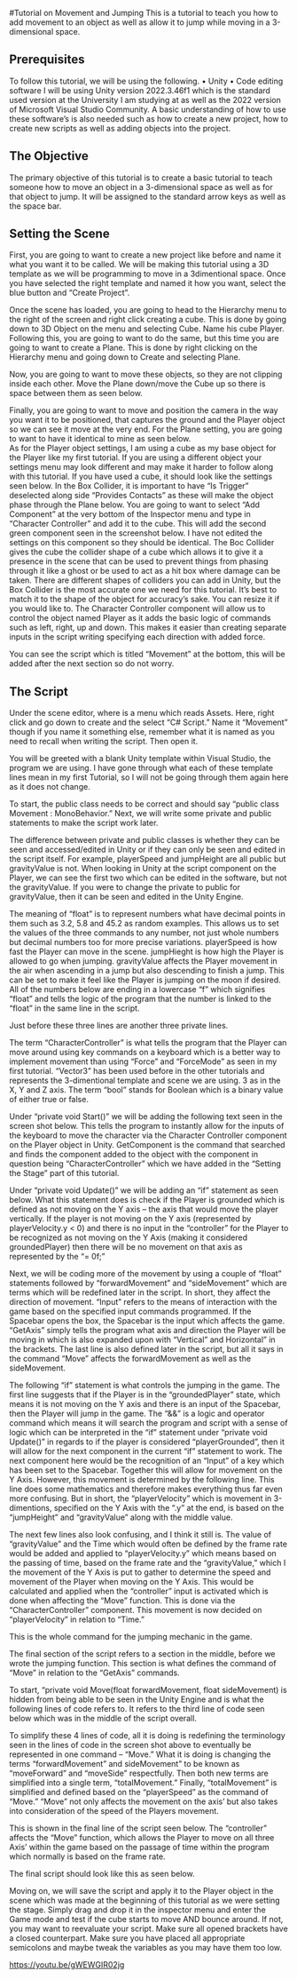 #Tutorial on Movement and Jumping
This is a tutorial to teach you how to add movement to an object as well as allow it to jump while moving in a 3-dimensional space. 

## Prerequisites
To follow this tutorial, we will be using the following.
•	Unity
•	Code editing software
I will be using Unity version 2022.3.46f1 which is the standard used version at the University I am studying at as well as the 2022 version of Microsoft Visual Studio Community. 
A basic understanding of how to use these software’s is also needed such as how to create a new project, how to create new scripts as well as adding objects into the project. 

## The Objective
The primary objective of this tutorial is to create a basic tutorial to teach someone how to move an object in a 3-dimensional space as well as for that object to jump. It will be assigned to the standard arrow keys as well as the space bar.

## Setting the Scene
First, you are going to want to create a new project like before and name it what you want it to be called. We will be making this tutorial using a 3D template as we will be programming to move in a 3dimentional space. Once you have selected the right template and named it how you want, select the blue button and “Create Project”.
 
Once the scene has loaded, you are going to head to the Hierarchy menu to the right of the screen and right click creating a cube. This is done by going down to 3D Object on the menu and selecting Cube. Name his cube Player. 
Following this, you are going to want to do the same, but this time you are going to want to create a Plane. This is done by right clicking on the Hierarchy menu and going down to Create and selecting Plane. 
 
Now, you are going to want to move these objects, so they are not clipping inside each other. Move the Plane down/move the Cube up so there is space between them as seen below. 
 
Finally, you are going to want to move and position the camera in the way you want it to be positioned, that captures the ground and the Player object so we can see it move at the very end. 
For the Plane setting, you are going to want to have it identical to mine as seen below.  
As for the Player object settings, I am using a cube as my base object for the Player like my first tutorial. If you are using a different object your settings menu may look different and may make it harder to follow along with this tutorial. If you have used a cube, it should look like the settings seen below. 
In the Box Collider, it is important to have “Is Trigger” deselected along side “Provides Contacts” as these will make the object phase through the Plane below. 
You are going to want to select “Add Component” at the very bottom of the Inspector menu and type in “Character Controller” and add it to the cube. This will add the second green component seen in the screenshot below. I have not edited the settings on this component so they should be identical. 
The Boc Collider gives the cube the collider shape of a cube which allows it to give it a presence in the scene that can be used to prevent things from phasing through it like a ghost or be used to act as a hit box where damage can be taken. 
There are different shapes of colliders you can add in Unity, but the Box Collider is the most accurate one we need for this tutorial. It’s best to match it to the shape of the object for accuracy’s sake. You can resize it if you would like to. 
The Character Controller component will allow us to control the object named Player as it adds the basic logic of commands such as left, right, up and down. This makes it easier than creating separate inputs in the script writing specifying each direction with added force. 
 
You can see the script which is titled “Movement” at the bottom, this will be added after the next section so do not worry. 

## The Script
Under the scene editor, where is a menu which reads Assets. Here, right click and go down to create and the select “C# Script.” Name it “Movement” though if you name it something else, remember what it is named as you need to recall when writing the script. Then open it. 
 
You will be greeted with a blank Unity template within Visual Studio, the program we are using. I have gone through what each of these template lines mean in my first Tutorial, so I will not be going through them again here as it does not change. 
 
To start, the public class needs to be correct and should say “public class Movement : MonoBehavior.” Next, we will write some private and public statements to make the script work later.
 
The difference between private and public classes is whether they can be seen and accessed/edited in Unity or if they can only be seen and edited in the script itself. For example, playerSpeed and jumpHeight are all public but gravityValue is not. 
When looking in Unity at the script component on the Player, we can see the first two which can be edited in the software, but not the gravityValue. If you were to change the private to public for gravityValue, then it can be seen and edited in the Unity Engine. 
 
 
The meaning of “float” is to represent numbers what have decimal points in them such as 3.2, 5.8 and 45.2 as random examples. This allows us to set the values of the three commands to any number, not just whole numbers but decimal numbers too for more precise variations. 
playerSpeed is how fast the Player can move in the scene.
jumpHieght is how high the Player is allowed to go when jumping.
gravityValue affects the Player movement in the air when ascending in a jump but also descending to finish a jump. This can be set to make it feel like the Player is jumping on the moon if desired.   
All of the numbers below are ending in a lowercase “f” which signifies “float” and tells the logic of the program that the number is linked to the “float” in the same line in the script. 
 
Just before these three lines are another three private lines. 

The term “CharacterController” is what tells the program that the Player can move around using key commands on a keyboard which is a better way to implement movement than using “Force” and “ForceMode” as seen in my first tutorial. 
“Vector3” has been used before in the other tutorials and represents the 3-dimentional template and scene we are using. 3 as in the X, Y and Z axis. 
The term “bool” stands for Boolean which is a binary value of either true or false.
 
Under “private void Start()” we will be adding the following text seen in the screen shot below. This tells the program to instantly allow for the inputs of the keyboard to move the character via the Character Controller component on the Player object in Unity. 
GetComponent is the command that searched and finds the component added to the object with the component in question being “CharacterController” which we have added in the “Setting the Stage” part of this tutorial. 
 
Under “private void Update()” we will be adding an “if” statement as seen below. What this statement does is check if the Player is grounded which is defined as not moving on the Y axis – the axis that would move the player vertically. 
If the player is not moving on the Y axis (represented by playerVelocity.y < 0) and there is no input in the “controller” for the Player to be recognized as not moving on the Y Axis (making it considered groundedPlayer) then there will be no movement on that axis as represented by the “= 0f;”
 
Next, we will be coding more of the movement by using a couple of “float” statements followed by “forwardMovement” and “sideMovement” which are terms which will be redefined later in the script. In short, they affect the direction of movement. 
“Input” refers to the means of interaction with the game based on the specified input commands programmed. If the Spacebar opens the box, the Spacebar is the input which affects the game. 
“GetAxis” simply tells the program what axis and direction the Player will be moving in which is also expanded upon with “Vertical” and Horizontal” in the brackets. 
The last line is also defined later in the script, but all it says in the command “Move” affects the forwardMovement as well as the sideMovement. 
 
The following “if” statement is what controls the jumping in the game. 
The first line suggests that if the Player is in the “groundedPlayer” state, which means it is not moving on the Y axis and there is an input of the Spacebar, then the Player will jump in the game. 
The “&&” is a logic and operator command which means it will search the program and script with a sense of logic which can be interpreted in the “if” statement under “private void Update()” in regards to if the player is considered “playerGrounded”, then it will allow for the next component in the current “if” statement to work. 
The next component here would be the recognition of an “Input” of a key which has been set to the Spacebar. Together this will allow for movement on the Y Axis. 
However, this movement is determined by the following line. This line does some mathematics and therefore makes everything thus far even more confusing. But in short, the “playerVelocity” which is movement in 3-dimentions, specified on the Y Axis with the “.y” at the end, is based on the “jumpHeight” and “gravityValue” along with the middle value.  
 
The next few lines also look confusing, and I think it still is. The value of “gravityValue” and the Time which would often be defined by the frame rate would be added and applied to “playerVelocity.y” which means based on the passing of time, based on the frame rate and the “gravityValue,” which I the movement of the Y Axis is put to gather to determine the speed and movement of the Player when moving on the Y Axis. 
This would be calculated and applied when the “controller” input is activated which is done when affecting the “Move” function. This is done via the “CharacterController” component. This movement is now decided on “playerVelocity” in relation to “Time.”
 
This is the whole command for the jumping mechanic in the game. 
 
The final section of the script refers to a section in the middle, before we wrote the jumping function. This section is what defines the command of “Move” in relation to the “GetAxis” commands. 
 
To start, “private void Move(float forwardMovement, float sideMovement) is hidden from being able to be seen in the Unity Engine and is what the following lines of code refers to. It refers to the third line of code seen below which was in the middle of the script overall. 
 
To simplify these 4 lines of code, all it is doing is redefining the terminology seen in the lines of code in the screen shot above to eventually be represented in one command – “Move.”
What it is doing is changing the terms “forwardMovement” and sideMovement” to be known as “moveForward” and “moveSide” respectfully. 
Then both new terms are simplified into a single term, “totalMovement.”
Finally, “totalMovement” is simplified and defined based on the “playerSpeed” as the command of “Move.” 
“Move” not only affects the movement on the axis’ but also takes into consideration of the speed of the Players movement. 
 
This is shown in the final line of the script seen below. The “controller” affects the “Move” function, which allows the Player to move on all three Axis’ within the game based on the passage of time within the program which normally is based on the frame rate. 
 
The final script should look like this as seen below.
 
Moving on, we will save the script and apply it to the Player object in the scene which was made at the beginning of this tutorial as we were setting the stage.
Simply drag and drop it in the inspector menu and enter the Game mode and test if the cube starts to move AND bounce around. If not, you may want to reevaluate your script. Make sure all opened brackets have a closed counterpart. Make sure you have placed all appropriate semicolons and maybe tweak the variables as you may have them too low. 

https://youtu.be/gWEWGIR02jg




